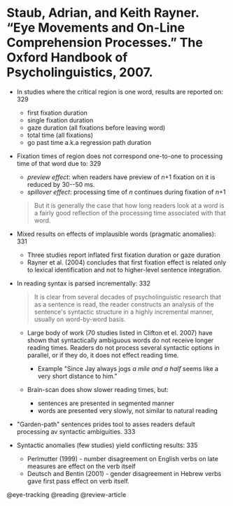 # Staub, Adrian, and Keith Rayner. “Eye Movements and On-Line Comprehension Processes.” The Oxford Handbook of Psycholinguistics, 2007.

- In studies where the critical region is one word, results are reported on: 329
  - first fixation duration
  - single fixation duration
  - gaze duration (all fixations before leaving word)
  - total time (all fixations) 
  - go past time a.k.a regression path duration

- Fixation times of region does not correspond one-to-one to processing time of that word due to: 329
  - *preview effect*: when readers have preview of *n*+1 fixation on it is reduced by 30--50 ms.
  - *spillover effect*: processing time of *n* continues during fixation of *n*+1

  > But it is generally the case that how long readers look at a word is a fairly good reflection of the processing time associated with that word. 

- Mixed results on effects of implausible words (pragmatic anomalies): 331
  - Three studies report inflated first fixation duration or gaze duration
  - Rayner et al. (2004) concludes that first fixation effect is related only to lexical identification and not to higher-level sentence integration.

- In reading syntax is parsed incrementally: 332

  > It is clear from several decades of psycholinguistic research that as a sentence is read, the reader constructs an analysis of the sentence's syntactic structure in a highly incremental manner, usually on word-by-word basis.

  - Large body of work (70 studies listed in Clifton et el. 2007) have shown that syntactically ambiguous words do not receive longer reading times. Readers do not process several syntactic options in parallel, or if they do, it does not effect reading time.

    - Example "Since Jay always jogs *a mile and a half* seems like a very short distance to him."

  - Brain-scan does show slower reading times, but:
    - sentences are presented in segmented manner
    - words are presented very slowly, not similar to natural reading

- "Garden-path" sentences prides tool to asses readers default processing av syntactic ambiguities. 333

- Syntactic anomalies (few studies) yield conflicting results: 335
  - Perlmutter (1999) - number disagreement on English verbs on late measures are effect on the verb itself
  - Deutsch and Bentin (2001) - gender disagreement in Hebrew verbs gave first pass effect on verb itself.

@eye-tracking
@reading
@review-article
